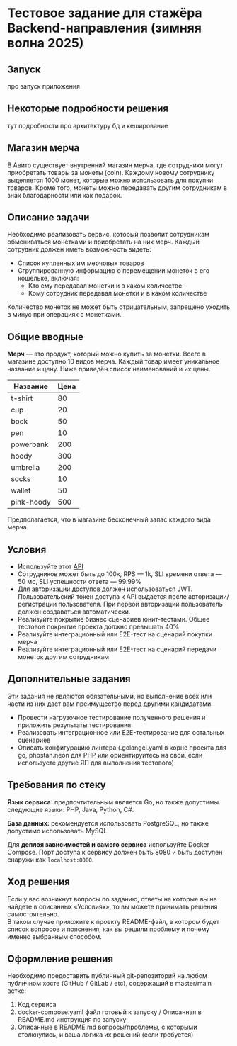 # **Тестовое задание для стажёра Backend-направления (зимняя волна 2025)**

## Запуск

про запуск приложения

## Некоторые подробности решения

тут подробности про архитектуру бд и кеширование 

## Магазин мерча

В Авито существует внутренний магазин мерча, где сотрудники могут приобретать товары за монеты (coin). Каждому новому сотруднику выделяется 1000 монет, которые можно использовать для покупки товаров. Кроме того, монеты можно передавать другим сотрудникам в знак благодарности или как подарок.

## Описание задачи

Необходимо реализовать сервис, который позволит сотрудникам обмениваться монетками и приобретать на них мерч. Каждый сотрудник должен иметь возможность видеть:

- Список купленных им мерчовых товаров  
- Сгруппированную информацию о перемещении монеток в его кошельке, включая:  
  - Кто ему передавал монетки и в каком количестве  
  - Кому сотрудник передавал монетки и в каком количестве

Количество монеток не может быть отрицательным, запрещено уходить в минус при операциях с монетками.

## **Общие вводные**

**Мерч** — это продукт, который можно купить за монетки. Всего в магазине доступно 10 видов мерча. Каждый товар имеет уникальное название и цену. Ниже приведён список наименований и их цены.

| Название     | Цена |
|--------------|------|
| t-shirt      | 80   |
| cup          | 20   |
| book         | 50   |
| pen          | 10   |
| powerbank    | 200  |
| hoody        | 300  |
| umbrella     | 200  |
| socks        | 10   |
| wallet       | 50   |
| pink-hoody   | 500  |

Предполагается, что в магазине бесконечный запас каждого вида мерча.


## **Условия**

* Используйте этот [API](https://github.com/avito-tech/tech-internship/blob/main/Tech%20Internships/Backend/Backend-trainee-assignment-winter-2025/schema.json) 
* Сотрудников может быть до 100к, RPS — 1k, SLI времени ответа — 50 мс, SLI успешности ответа — 99.99%   
* Для авторизации доступов должен использоваться JWT. Пользовательский токен доступа к API  выдается после авторизации/регистрации пользователя. При первой авторизации пользователь должен создаваться автоматически.
* Реализуйте покрытие бизнес сценариев юнит-тестами. Общее тестовое покрытие проекта должно превышать 40%
* Реализуйте интеграционный или E2E-тест на сценарий покупки мерча  
* Реализуйте интеграционный или E2E-тест на сценарий передачи монеток другим сотрудникам


## **Дополнительные задания**

Эти задания не являются обязательными, но выполнение всех или части из них даст вам преимущество перед другими кандидатами.  

* Провести нагрузочное тестирование полученного решения и приложить результаты тестирования 
* Реализовать интеграционное или E2E-тестирование для остальных сценариев  
* Описать конфигурацию линтера (.golangci.yaml в корне проекта для go, phpstan.neon для PHP или ориентируйтесь на свои, если используете другие ЯП для выполнения тестового)

## **Требования по стеку**

**Язык сервиса:** предпочтительным является Go, но также допустимы следующие языки: PHP, Java, Python, C#.
 
**База данных:** рекомендуется использовать PostgreSQL, но также допустимо использовать MySQL.
 
Для **деплоя зависимостей и самого сервиса** используйте Docker Compose. Порт доступа к сервису должен быть 8080 и быть доступен снаружи как `localhost:8080`.

## **Ход решения**

Если у вас возникнут вопросы по заданию, ответы на которые вы не найдете в описанных «Условиях», то вы можете принимать решения самостоятельно.    
В таком случае приложите к проекту README-файл, в котором будет список вопросов и пояснения, как вы решили проблему и почему именно выбранным способом. 

## **Оформление решения**

Необходимо предоставить публичный git-репозиторий на любом публичном хосте (GitHub / GitLab / etc), содержащий в master/main ветке:

1. Код сервиса  
2. docker-compose.yaml файл готовый к запуску / Описанная в README.md инструкция по запуску  
3. Описанные в README.md вопросы/проблемы, с которыми столкнулись,  и ваша логика их решений (если требуется) 
